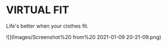 # VIRTUAL FIT

Life's better when your clothes fit.

![](Images/Screenshot%20 from%20 2021-01-09 20-21-09.png)
